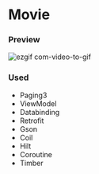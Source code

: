 # Movie

### Preview
![ezgif com-video-to-gif](https://user-images.githubusercontent.com/67407666/220406626-2d762486-ba0d-4eec-97d2-4fdf54b03e7f.gif)


### Used
 * Paging3
 * ViewModel
 * Databinding
 * Retrofit
 * Gson
 * Coil
 * Hilt
 * Coroutine
 * Timber
